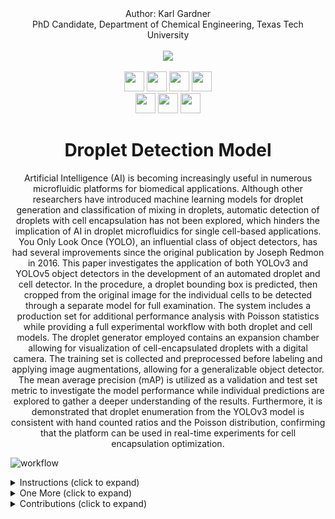 <div align="center">
  Author: Karl Gardner<br>PhD Candidate, Department of Chemical Engineering, Texas Tech University
  <br><br>
  <a href="https://www.depts.ttu.edu/che/research/li-lab/">
  <img src="https://user-images.githubusercontent.com/91646805/154190573-53e361f6-7c60-4062-b56b-7cbd11d39fc4.jpg"/></a><br><br>
  
  <a href="https://www.depts.ttu.edu/che/research/li-lab/">
  <img src="https://user-images.githubusercontent.com/91646805/156635015-0cdcb0bb-0482-4693-b096-04f2a78f6b8e.svg" height="32"/></a>
  
  <a href="https://vanapallilab.wixsite.com/microfluidics">
  <img src="https://user-images.githubusercontent.com/91646805/156635010-a1049d8a-a72e-4ed5-89ec-2ace11169d85.svg" height="32"/></a>
  
  <a href="https://www.depts.ttu.edu/che/">
  <img src="https://user-images.githubusercontent.com/91646805/156641068-be8f0336-89b5-43e9-aa64-39481ce37c94.svg" height="32"/></a>
  
  <a href="https://roboflow.com/">
  <img src="https://user-images.githubusercontent.com/91646805/156641388-c609a6aa-8fce-47f0-a111-abfde9c5da05.svg" height="32"/></a><br>
  
  <a href="https://colab.research.google.com/github/karl-gardner/droplet_detection/blob/master/yolov3.ipynb">
  <img src="https://user-images.githubusercontent.com/91646805/156640198-51f0ef4c-21c1-4d0f-aebd-861561dede95.svg" height="32"/></a>
  
  <a href="https://colab.research.google.com/github/karl-gardner/droplet_detection/blob/master/yolov5.ipynb">
  <img src="https://user-images.githubusercontent.com/91646805/156640073-0a7ad496-7691-4e1c-822c-b78f3e7d070b.svg" height="32"/></a>
  
  <a href="https://github.com/ultralytics">
  <img src="https://user-images.githubusercontent.com/91646805/156641066-fbc3635b-f373-4cb7-b141-9bcaad21beff.svg" height="32"/></a>


 # Droplet Detection Model
Artificial Intelligence (AI) is becoming increasingly useful in numerous microfluidic platforms for biomedical applications. Although other researchers have introduced machine learning models for droplet generation and classification of mixing in droplets, automatic detection of droplets with cell encapsulation has not been explored, which hinders the implication of AI in droplet microfluidics for single cell-based applications.  You Only Look Once (YOLO), an influential class of object detectors, has had several improvements since the original publication by Joseph Redmon in 2016. This paper investigates the application of both YOLOv3 and YOLOv5 object detectors in the development of an automated droplet and cell detector. In the procedure, a droplet bounding box is predicted, then cropped from the original image for the individual cells to be detected through a separate model for full examination. The system includes a production set for additional performance analysis with Poisson statistics while providing a full experimental workflow with both droplet and cell models. The droplet generator employed contains an expansion chamber allowing for visualization of cell-encapsulated droplets with a digital camera. The training set is collected and preprocessed before labeling and applying image augmentations, allowing for a generalizable object detector. The mean average precision (mAP) is utilized as a validation and test set metric to investigate the model performance while individual predictions are explored to gather a deeper understanding of the results. Furthermore, it is demonstrated that droplet enumeration from the YOLOv3 model is consistent with hand counted ratios and the Poisson distribution, confirming that the platform can be used in real-time experiments for cell encapsulation optimization.
</div>

![workflow](https://user-images.githubusercontent.com/91646805/156113705-35f9fa1e-6913-4ecb-bc1b-c4979e2d7acf.jpg)

<details>
<summary>Instructions (click to expand)</summary>
<br>

1) First create a folder in your google drive account called droplet_classification (This step is important in order to keep the directories in check)
2) Use this link <a href="https://drive.google.com/drive/folders/1Oo68HSdU-jzcBAEr0yeRuzuSxoprEP_D?usp=sharing">
  <img src="https://user-images.githubusercontent.com/91646805/156700273-30e7bc53-4403-4842-a91a-15bddbc97c83.svg" height="37"/></a> to access the shared google drive folder
3) At the top there will be a dropdown arrow after the folder location (Shared with me > data_files): click on this dropdown arrow
4) Click on the "Add shortcut to Drive" button then navigate to inside your droplet_classification folder and click the blue "Add Shortcut" button.  This will add a shortcut to the shared google drive folder in your droplet_classification folder.
5) Open the yolov3 colab notebook from the colab badge provided, then click "Save a copy in Drive" under File > Save a copy in Drive.  Do the same for the provided yolov5 colab notebook.
6) This will save the two notebooks in the "Colab Notebooks" folder in your google drive.  Move these two notebooks to the droplet_classification folder and rename them yolov3.ipynb and yolov5.ipynb respectively in order for the directories to be correct.  The final droplet_classification folder should look like this:<img width="720" alt="image" src="https://user-images.githubusercontent.com/91646805/148874654-890a5d94-f9e9-4273-bcd8-318df44feca4.png">

7) Find the droplet model dataset here: <a href="https://universe.roboflow.com/karl-gardner-kmk9u/pc3dropletdetection2/5">
  <img src="https://user-images.githubusercontent.com/91646805/156698861-29c0ae55-eff3-4bfe-9dcc-fe06e5a1c6cd.svg" height="18"/></a> and you will see two datasets (No_Augmentation and final_dataset).  Start with the final_dataset and click on "Download" in the upper right corner.  Then, click "Sign in with Github" and follow the prompts to allow roboflow to sign in with github.  Or you may create a different account with roboflow.  Then, the download link will bring you to a pop up that says Export.  For the "Format" click on the YOLO v5 PyTorch and "show download code" on the bottom.  You will then see a link that you can use to enter in the colab notebook.  The final page should look like this but with your own link under the red stripe: <img width="925" alt="image" src="https://user-images.githubusercontent.com/91646805/149068681-5d5529b4-7d6f-41f5-8710-98f04c780654.png"> Then copy this link into the section of both notebooks (yolov3.ipynb and yolov5.ipynb) that says "Curl droplet data from roboflow > Data with Augmentation for Training > [ROBOFLOW-API-KEY]": ![image](https://user-images.githubusercontent.com/91646805/151044698-1d03e6c8-7d2b-401c-b632-b00d1fbe6821.png)  Copy your download link inside of the double quaotations as in the red box in the image provided.

8) Repeat step 7 for the droplet dataset with no augmentations (No_Augmentation): ![image](https://user-images.githubusercontent.com/91646805/151045660-a4fb9e26-a108-4369-aba9-63be2bb9efc1.png)

9) Repeat steps 7 and 8 with the cell dataset <a href="https://universe.roboflow.com/karl-gardner-kmk9u/cropped_drops2/1">
  <img src="https://user-images.githubusercontent.com/91646805/156698862-6591ba12-a90f-4495-8736-cab83f5cd237.svg" height="18"/></a>  This dataset only needs to be copied into the yolov3.ipynb notebook since it is not used in the yolov5.ipynb notebook.
10) You can now use both notebooks to perform more testing or contribute to the project.  You can find the code written for many of the figures in the final paper: DOI Website
</details>

<details>
<summary>One More (click to expand)</summary><br>
Some information here
</details>

<details>
<summary>Contributions (click to expand)</summary><br>

 **Publication Authors:**<br>Karl Gardner, Md Mezbah Uddin, Linh Tran, Thanh Pham, Siva Vanapalli, and Wei Li<br><br>
 
 **Publication Acknowledgements:**<br>WL acknowledge support from National Science Foundation (CBET, Grant No. 1935792) and National Institute of Health (IMAT, Grant No. 1R21CA240185-01).
</details>
